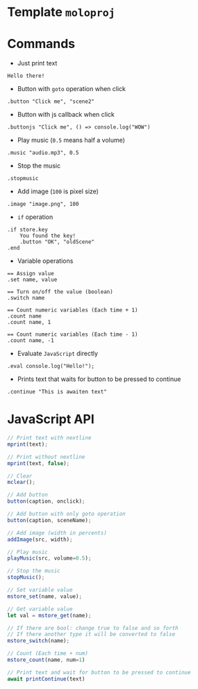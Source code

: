 # Template `moloproj`

# Commands
* Just print text
```
Hello there!
```
* Button with `goto` operation when click
```
.button "Click me", "scene2"
```
* Button with js callback when click
```
.buttonjs "Click me", () => console.log("WOW")
```
* Play music (`0.5` means half a volume)
```
.music "audio.mp3", 0.5
```
* Stop the music
```
.stopmusic
```
* Add image (`100` is pixel size)
```
.image "image.png", 100
```
* `if` operation
```
.if store.key
    You found the key!
    .button "OK", "oldScene"
.end
```
* Variable operations
```
== Assign value
.set name, value

== Turn on/off the value (boolean)
.switch name

== Count numeric variables (Each time + 1)
.count name
.count name, 1

== Count numeric variables (Each time - 1)
.count name, -1
```
* Evaluate `JavaScript` directly
```
.eval console.log("Hello!");
```
* Prints text that waits for button to be pressed to continue
```
.continue "This is awaiten text"
```

# JavaScript API
```js
// Print text with nextline
mprint(text);

// Print without nextline
mprint(text, false);

// Clear
mclear();

// Add button
button(caption, onclick);

// Add button with only goto operation
button(caption, sceneName);

// Add image (width in percents)
addImage(src, width);

// Play music
playMusic(src, volume=0.5);

// Stop the music
stopMusic();

// Set variable value
mstore_set(name, value);

// Get variable value
let val = mstore_get(name);

// If there are bool: change true to false and so forth
// If there another type it will be converted to false
mstore_switch(name);

// Count (Each time + num)
mstore_count(name, num=1)

// Print text and wait for button to be pressed to continue
await printContinue(text)
```
